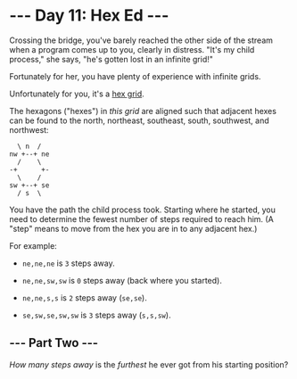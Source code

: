 # --- Day 11: Hex Ed ---

Crossing the bridge, you've barely reached the other side of the stream when a program comes up to you, clearly in distress.  "It's my child process," she says, "he's gotten lost in an infinite grid!"

Fortunately for her, you have plenty of experience with infinite grids.

Unfortunately for you, it's a [hex grid](https://en.wikipedia.org/wiki/Hexagonal_tiling).

The hexagons ("hexes") in *this grid* are aligned such that adjacent hexes can be found to the north, northeast, southeast, south, southwest, and northwest:

```
  \ n  /
nw +--+ ne
  /    \
-+      +-
  \    /
sw +--+ se
  / s  \

```

You have the path the child process took. Starting where he started, you need to determine the fewest number of steps required to reach him. (A "step" means to move from the hex you are in to any adjacent hex.)

For example:


 - `ne,ne,ne` is `3` steps away.

 - `ne,ne,sw,sw` is `0` steps away (back where you started).

 - `ne,ne,s,s` is `2` steps away (`se,se`).

 - `se,sw,se,sw,sw` is `3` steps away (`s,s,sw`).


## --- Part Two ---

*How many steps away* is the *furthest* he ever got from his starting position?

